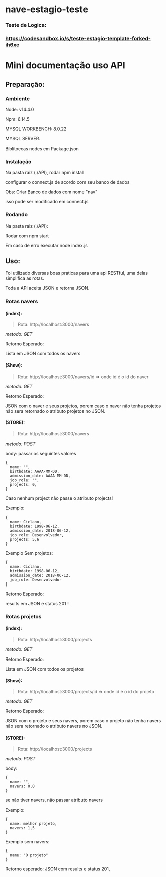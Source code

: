 # nave-estagio-teste
### Teste de Logica:
### https://codesandbox.io/s/teste-estagio-template-forked-ih6xc

# Mini documentação uso API

## Preparação:

### Ambiente

Node: v14.4.0

Npm: 6.14.5

MYSQL WORKBENCH: 8.0.22

MYSQL SERVER.

Biblitoecas nodes em Package.json


### Instalação



Na pasta raiz (./API), rodar npm install

configurar o connect.js de acordo com seu banco de dados


Obs: Criar Banco de dados com nome "nav"

isso pode ser modificado em connect.js

### Rodando
Na pasta raiz (./API):

Rodar com npm start 

Em caso de erro executar node index.js

## Uso:

Foi utilizado diversas boas praticas para uma api RESTful, 
uma delas simplifica as rotas.

Toda a API aceita JSON e retorna JSON.

### Rotas navers
#### (index):
> Rota: http://localhost:3000/navers
> 
*metodo: GET*

Retorno Esperado:

Lista em JSON com todos os navers

#### (Show):
> Rota: http://localhost:3000/navers/id => onde id é o id do naver
> 
*metodo: GET*

Retorno Esperado:

JSON com o naver e seus projetos, porem caso o naver não tenha projetos não sera retornado o atributo projetos no JSON.


#### (STORE):
> Rota: http://localhost:3000/navers
> 
*metodo: POST*

body: 
passar os seguintes valores 
```
{ 
  name: "",
  birthdate: AAAA-MM-DD,
  admission_date: AAAA-MM-DD,
  job_role: "",
  projects: 0,
}
```
Caso nenhum project não passe o atributo projects!

Exemplo:
```
{ 
  name: Ciclano,
  birthdate: 1998-06-12,
  admission_date: 2018-06-12,
  job_role: Desenvolvedor,
  projects: 5,6
}
```
Exemplo Sem projetos:
```
{ 
  name: Ciclano,
  birthdate: 1998-06-12,
  admission_date: 2018-06-12,
  job_role: Desenvolvedor
}
```


Retorno Esperado:

results em JSON e status 201 !


### Rotas projetos

#### (index):
> Rota: http://localhost:3000/projects
> 
*metodo: GET*

Retorno Esperado:

Lista em JSON com todos os projetos

#### (Show):

> Rota: http://localhost:3000/projects/id => onde id é o id do projeto

*metodo: GET*

Retorno Esperado:

JSON com o projeto e seus navers, porem caso o projeto não tenha navers não sera retornado o atributo navers no JSON.


#### (STORE):

> Rota: http://localhost:3000/projects

*metodo: POST*

 body: 
```
{ 
  name: "",
  navers: 0,0
}
```
se não tiver navers, não passar atributo navers

Exemplo: 
```
{ 
  name: melhor projeto,
  navers: 1,5
}
```
Exemplo sem navers:
```
{ 
  name: "O projeto"
}
```
Retorno esperado:
JSON com results e status 201,
